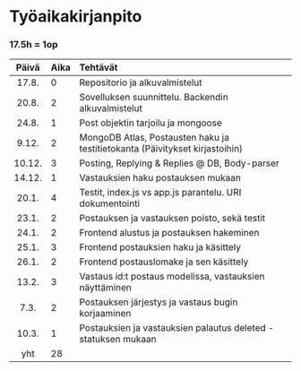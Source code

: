 # Työaikakirjanpito
### 17.5h = 1op

| Päivä  | Aika | Tehtävät  |
| :----: |:-----| :-----|
| 17.8.  | 0    | Repositorio ja alkuvalmistelut |
| 20.8.  | 2    | Sovelluksen suunnittelu. Backendin alkuvalmistelut |
| 24.8.  | 1    | Post objektin tarjoilu ja mongoose |
| 9.12.  | 2    | MongoDB Atlas, Postausten haku ja testitietokanta (Päivitykset kirjastoihin) |
| 10.12. | 3    | Posting, Replying & Replies @ DB, Body-parser |
| 14.12. | 1    | Vastauksien haku postauksen mukaan |
| 20.1.  | 4    | Testit, index.js vs app.js parantelu. URI dokumentointi |
| 23.1.  | 2    | Postauksen ja vastauksen poisto, sekä testit |
| 24.1.  | 2    | Frontend alustus ja postauksen hakeminen |
| 25.1.  | 3    | Frontend postauksien haku ja käsittely |
| 26.1.  | 2    | Frontend postauslomake ja sen käsittely |
| 13.2.  | 3    | Vastaus id:t postaus modelissa, vastauksien näyttäminen |
| 7.3.   | 2    | Postauksen järjestys ja vastaus bugin korjaaminen |
| 10.3.  | 1    | Postauksien ja vastauksien palautus deleted -statuksen mukaan |
| yht    | 28   | | 